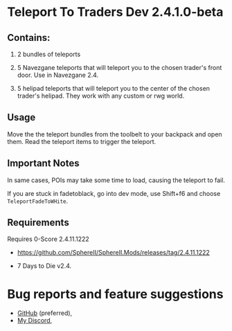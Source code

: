 # Teleport To Traders Dev 2.4.1.0-beta

## Contains:

1. 2 bundles of teleports

1. 5 Navezgane teleports that will teleport you to the chosen trader's front door. Use in Navezgane 2.4.

2. 5 helipad teleports that will teleport you to the center of the chosen trader's helipad. They work with any custom or rwg world.

## Usage
Move the the teleport bundles from the toolbelt to your backpack and open them. Read the teleport items to trigger the teleport.

## Important Notes 

In same cases, POIs may take some time to load, causing the teleport to fail.

If you are stuck in fadetoblack, go into dev mode, use Shift+f6 and choose `TeleportFadeToWHite`.

## Requirements

Requires 0-Score 2.4.11.1222
- https://github.com/SphereII/SphereII.Mods/releases/tag/2.4.11.1222

- 7 Days to Die v2.4.

# Bug reports and feature suggestions
- [GitHub](https://github.com/flatlanderone/flatlander-releases/issues) (preferred),
- [My Discord](https://discord.gg/2FZ8rWjubz),